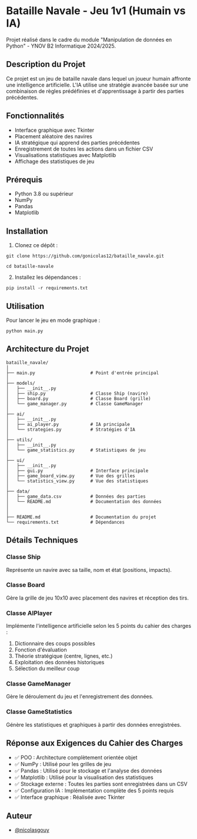 # Bataille Navale - Jeu 1v1 (Humain vs IA)

Projet réalisé dans le cadre du module "Manipulation de données en Python" - YNOV B2 Informatique 2024/2025.

## Description du Projet

Ce projet est un jeu de bataille navale dans lequel un joueur humain affronte une intelligence artificielle. L'IA utilise une stratégie avancée basée sur une combinaison de règles prédéfinies et d'apprentissage à partir des parties précédentes.

## Fonctionnalités

- Interface graphique avec Tkinter
- Placement aléatoire des navires
- IA stratégique qui apprend des parties précédentes
- Enregistrement de toutes les actions dans un fichier CSV
- Visualisations statistiques avec Matplotlib
- Affichage des statistiques de jeu

## Prérequis

- Python 3.8 ou supérieur
- NumPy
- Pandas
- Matplotlib

## Installation

1. Clonez ce dépôt :
```
git clone https://github.com/gonicolas12/bataille_navale.git
```

```
cd bataille-navale
```

2. Installez les dépendances :
```
pip install -r requirements.txt
```

## Utilisation

Pour lancer le jeu en mode graphique :
```
python main.py
```

## Architecture du Projet

```
bataille_navale/
│
├── main.py                     # Point d'entrée principal
│
├── models/
│   ├── __init__.py
│   ├── ship.py                 # Classe Ship (navire)
│   ├── board.py                # Classe Board (grille)
│   └── game_manager.py         # Classe GameManager
│
├── ai/
│   ├── __init__.py
│   ├── ai_player.py            # IA principale
│   └── strategies.py           # Stratégies d'IA
│
├── utils/
│   ├── __init__.py
│   └── game_statistics.py      # Statistiques de jeu
│
├── ui/
│   ├── __init__.py
│   ├── gui.py                  # Interface principale
│   ├── game_board_view.py      # Vue des grilles
│   └── statistics_view.py      # Vue des statistiques
│
├── data/
│   ├── game_data.csv           # Données des parties
│   └── README.md               # Documentation des données
│
│
├── README.md                   # Documentation du projet
└── requirements.txt            # Dépendances
```

## Détails Techniques

### Classe Ship
Représente un navire avec sa taille, nom et état (positions, impacts).

### Classe Board
Gère la grille de jeu 10x10 avec placement des navires et réception des tirs.

### Classe AIPlayer
Implémente l'intelligence artificielle selon les 5 points du cahier des charges :

1. Dictionnaire des coups possibles
2. Fonction d'évaluation 
3. Théorie stratégique (centre, lignes, etc.)
4. Exploitation des données historiques
5. Sélection du meilleur coup

### Classe GameManager
Gère le déroulement du jeu et l'enregistrement des données.

### Classe GameStatistics
Génère les statistiques et graphiques à partir des données enregistrées.

## Réponse aux Exigences du Cahier des Charges

- ✅ POO : Architecture complètement orientée objet
- ✅ NumPy : Utilisé pour les grilles de jeu
- ✅ Pandas : Utilisé pour le stockage et l'analyse des données
- ✅ Matplotlib : Utilisé pour la visualisation des statistiques
- ✅ Stockage externe : Toutes les parties sont enregistrées dans un CSV
- ✅ Configuration IA : Implémentation complète des 5 points requis
- ✅ Interface graphique : Réalisée avec Tkinter

## Auteur

- [@nicolasgouy](https://www.github.com/gonicolas12)